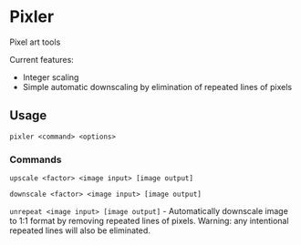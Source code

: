 # Pixler

Pixel art tools

Current features:
- Integer scaling
- Simple automatic downscaling by elimination of repeated lines of pixels

## Usage

`pixler <command> <options>`

### Commands

`upscale <factor> <image input> [image output]`

`downscale <factor> <image input> [image output]`

`unrepeat <image input> [image output]` - Automatically downscale image to 1:1 format by removing repeated lines of pixels. Warning: any intentional repeated lines will also be eliminated.
